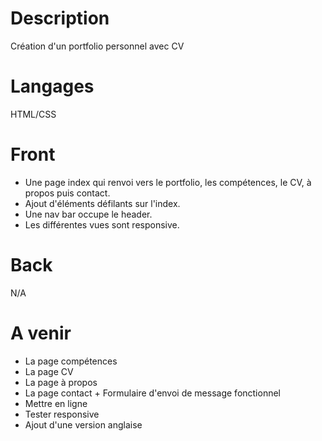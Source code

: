 # Description
Création d'un portfolio personnel avec CV 
# Langages
HTML/CSS
# Front
- Une page index qui renvoi vers le portfolio, les compétences, le CV, à propos puis contact.
- Ajout d'éléments défilants sur l'index.
- Une nav bar occupe le header.
- Les différentes vues sont responsive.
# Back
N/A
# A venir
- La page compétences
- La page CV
- La page à propos
- La page contact + Formulaire d'envoi de message fonctionnel
- Mettre en ligne
- Tester responsive
- Ajout d'une version anglaise
